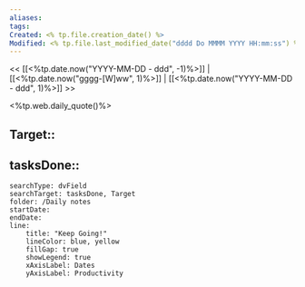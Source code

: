 ```yaml
---
aliases: 
tags: 
Created: <% tp.file.creation_date() %>
Modified: <% tp.file.last_modified_date("dddd Do MMMM YYYY HH:mm:ss") %>
---
```


<< [[<%tp.date.now("YYYY-MM-DD - ddd", -1)%>]] | [[<%tp.date.now("gggg-[W]ww", 1)%>]] | [[<%tp.date.now("YYYY-MM-DD - ddd", 1)%>]] >>

<%tp.web.daily_quote()%>


Target::  
- 

tasksDone::
- 


```tracker
searchType: dvField
searchTarget: tasksDone, Target
folder: /Daily notes 
startDate:
endDate:
line:
    title: "Keep Going!"
    lineColor: blue, yellow
    fillGap: true
    showLegend: true
    xAxisLabel: Dates
    yAxisLabel: Productivity 
```